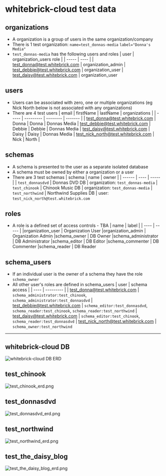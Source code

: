 # whitebrick-cloud test data

## organizations

- A organization is a group of users in the same organization/company
- There is 1 test organization: `name=test_donnas-media` `label="Donna's Media"`
- `test_donnas-media` has the following users and roles
  | user | organization_users role |
  | ----- | ---- |
  | test_donna@test.whitebrick.com | organization_admin
  | test_debbie@test.whitebrick.com | organization_user
  | test_daisy@test.whitebrick.com | organization_user

## users

- Users can be associated with zero, one or multiple organizations (eg Nick North below is not associated with any organizations)
- There are 4 test users
  | email | firstName | lastName | organizations |
  | ----- | --------- | -------- | ------- |
  | test_donna@test.whitebrick.com | Donna | Donna | Donnas Media
  | test_debbie@test.whitebrick.com | Debbie | Debbie | Donnas Media
  | test_daisy@test.whitebrick.com | Daisy | Daisy | Donnas Media
  | test_nick_north@test.whitebrick.com | Nick | North |

## schemas

- A schema is presented to the user as a separate isolated database
- A schema must be owned by either a organization or a user
- There are 3 test schemas
  | schema | name | owner |
  | ------ | ---- | ----- |
  | `test_donnasdvd` | Donnas DVD DB | organization: `test_donnas-media`
  | `test_chinook` | Chinook Music DB | organization: `test_donnas-media`
  | `test_northwind` | Northwind Supplies DB | user: `test_nick_north@test.whitebrick.com`

## roles

- A role is a defined set of access controls - TBA
  | name | label |
  | ---- | ----- |
  |organization_user | Organization User
  |organization_admin | Organization Admin
  |schema_owner | DB Owner
  |schema_administrator | DB Administrator
  |schema_editor | DB Editor
  |schema_commenter | DB Commenter
  |schema_reader | DB Reader

## schema_users

- If an individual user is the owner of a schema they have the role `schema_owner`
- All other user's roles are defined in schema_users
  | user | schema access |
  | ---- | --------- |
  | test_donna@test.whitebrick.com | `schema_administrator:test_chinook`, `schema_administrator:test_donnasdvd`
  | test_debbie@test.whitebrick.com | `schema_editor:test_donnasdvd`, `schema_reader:test_chinook`, `schema_reader:test_northwind`
  | test_daisy@test.whitebrick.com | `schema_editor:test_chinook`, `schema_reader:test_donnasdvd`
  | test_nick_north@test.whitebrick.com | `schema_owner:test_northwind`

---

## whitebrick-cloud DB

![whitebrick-cloud DB ERD](../doc/whitebrick-db-erd.png)

## test_chinook

![test_chinook_erd.png](doc/test_chinook_erd.png)

## test_donnasdvd

![test_donnasdvd_erd.png](doc/test_donnasdvd_erd.png)

## test_northwind

![test_northwind_erd.png](doc/test_northwind_erd.png)

## test_the_daisy_blog

![test_the_daisy_blog_erd.png](doc/test_the_daisy_blog_erd.png)
